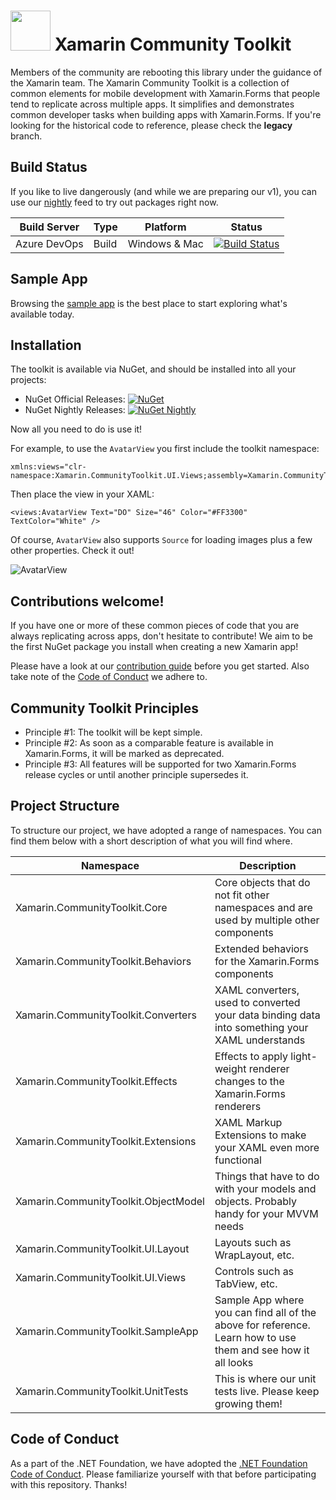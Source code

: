 <img src="assets/XamarinCommunityToolkit_128x128.png" width="64" /> Xamarin Community Toolkit
===========
Members of the community are rebooting this library under the guidance of the Xamarin team. The Xamarin Community Toolkit is a collection of common elements for mobile development with Xamarin.Forms that people tend to replicate across multiple apps. It simplifies and demonstrates common developer tasks when building apps with Xamarin.Forms. If you're looking for the historical code to reference, please check the **legacy** branch.

## Build Status

If you like to live dangerously (and while we are preparing our v1), you can use our [nightly](https://pkgs.dev.azure.com/xamarin/public/_packaging/XamarinCommunityToolkitNightly/nuget/v3/index.json) feed to try out packages right now.

| Build Server | Type         | Platform | Status |
|--------------|--------------|----------|--------|
| Azure DevOps         | Build        | Windows & Mac  | [![Build Status](https://dev.azure.com/xamarin/public/_apis/build/status/xamarin/CommunityToolkit/xamarin.XamarinCommunityToolkit%20(Public)?branchName=main)](https://dev.azure.com/xamarin/public/_build?definitionId=55&_a=summary)                                                  |

## Sample App

Browsing the [sample app](./XamarinCommunityToolkitSample) is the best place to start exploring what's available today. 

## Installation

The toolkit is available via NuGet, and should be installed into all your projects:

* NuGet Official Releases: [![NuGet](https://img.shields.io/nuget/vpre/Xamarin.CommunityToolkit.svg?label=NuGet)](https://www.nuget.org/packages/Xamarin.CommunityToolkit/)
* NuGet Nightly Releases: [![NuGet Nightly](https://img.shields.io/badge/NuGet-Nightly-yellow)](https://pkgs.dev.azure.com/xamarin/public/_packaging/XamarinCommunityToolkitNightly/nuget/v3/index.json)

Now all you need to do is use it! 

For example, to use the `AvatarView` you first include the toolkit namespace:

```xaml
xmlns:views="clr-namespace:Xamarin.CommunityToolkit.UI.Views;assembly=Xamarin.CommunityToolkit"
```

Then place the view in your XAML:

```xaml
<views:AvatarView Text="DO" Size="46" Color="#FF3300" TextColor="White" />
```

Of course, `AvatarView` also supports `Source` for loading images plus a few other properties. Check it out!

![AvatarView](./images/avatar-do.png)

## Contributions welcome!

If you have one or more of these common pieces of code that you are always replicating across apps, don't hesitate to contribute! We aim to be the first NuGet package you install when creating a new Xamarin app!

Please have a look at our [contribution guide](CONTRIBUTING.md) before you get started. Also take note of the [Code of Conduct](https://dotnetfoundation.org/code-of-conduct) we adhere to.

## Community Toolkit Principles
- Principle #1: The toolkit will be kept simple.
- Principle #2: As soon as a comparable feature is available in Xamarin.Forms, it will be marked as deprecated.
- Principle #3: All features will be supported for two Xamarin.Forms release cycles or until another principle supersedes it.

## Project Structure

To structure our project, we have adopted a range of namespaces. You can find them below with a short description of what you will find where.

| Namespace | Description |
|--------------|--------------|
| Xamarin.CommunityToolkit.Core | Core objects that do not fit other namespaces and are used by multiple other components |
| Xamarin.CommunityToolkit.Behaviors | Extended behaviors for the Xamarin.Forms components |
| Xamarin.CommunityToolkit.Converters | XAML converters, used to converted your data binding data into something your XAML understands |
| Xamarin.CommunityToolkit.Effects | Effects to apply light-weight renderer changes to the Xamarin.Forms renderers |
| Xamarin.CommunityToolkit.Extensions | XAML Markup Extensions to make your XAML even more functional |
| Xamarin.CommunityToolkit.ObjectModel | Things that have to do with your models and objects. Probably handy for your MVVM needs |
| Xamarin.CommunityToolkit.UI.Layout | Layouts such as WrapLayout, etc. |
| Xamarin.CommunityToolkit.UI.Views | Controls such as TabView, etc. |
| Xamarin.CommunityToolkit.SampleApp | Sample App where you can find all of the above for reference. Learn how to use them and see how it all looks |
| Xamarin.CommunityToolkit.UnitTests | This is where our unit tests live. Please keep growing them! |

## Code of Conduct
As a part of the .NET Foundation, we have adopted the [.NET Foundation Code of Conduct](https://dotnetfoundation.org/code-of-conduct). Please familiarize yourself with that before participating with this repository. Thanks!
